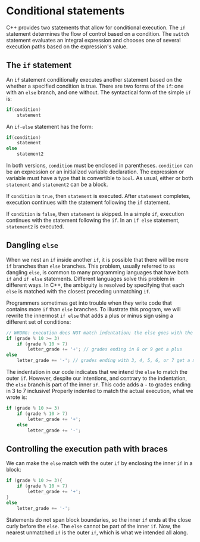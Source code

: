 # Conditional statements

C++ provides two statements that allow for conditional execution. The `if` statement determines the flow of control based on a condition. The `switch` statement evaluates an integral expression and chooses one of several execution paths based on the expression's value.

## The `if` statement

An `if` statement conditionally executes another statement based on the whether a specified condition is true. There are two forms of the `if`: one with an `else` branch, and one without. The syntactical form of the simple `if` is:

```cpp
if(condition)
	statement
```

An `if-else` statement has the form:

```cpp
if(condition)
	statement
else
	statement2
```

In both versions, `condition` must be enclosed in parentheses. `condition` can be an expression or an initialized variable declaration. The expression or variable must have a type that is convertible to `bool`. As usual, either or both `statement` and `statement2` can be a block.

If `condition` is `true`, then `statement` is executed. After `statement` completes, execution continues with the statement following the `if` statement.

If `condition` is `false`, then `statement` is skipped. In a simple `if`, execution continues with the statement following the `if`. In an `if else` statement, `statement2` is executed.

## Dangling `else`

When we nest an `if` inside another `if`, it is possible that there will be more `if` branches than `else` branches. This problem, usually referred to as dangling `else`, is common to many programming languages that have both `if` and `if else` statements. Different languages solve this problem in different ways. In C++, the ambiguity is resolved by specifying that each `else` is matched with the closest preceding unmatching `if`.

Programmers sometimes get into trouble when they write code that contains more `if` than `else` branches. To illustrate this program, we will rewrite the innermost `if else` that adds a plus or minus sign using a different set of conditions:

```cpp
// WRONG: execution does NOT match indentation; the else goes with the inner if
if (grade % 10 >= 3)
	if (grade % 10 > 7)
		letter_grade += '+'; // grades ending in 8 or 9 get a plus
else
	letter_grade += '-'; // grades ending with 3, 4, 5, 6, or 7 get a minus!
```

The indentation in our code indicates that we intend the `else` to match the outer `if`. However, despite our intentions, and contrary to the indentation, the `else` branch is part of the inner `if`. This code adds a `-` to grades ending in 3 to 7 inclusive! Properly indented to match the actual execution, what we wrote is:

```cpp
if (grade % 10 >= 3)
	if (grade % 10 > 7)
		letter_grade += '+';
	else
		letter_grade += '-';
```

## Controlling the execution path with braces

We can make the `else` match with the outer `if` by enclosing the inner `if` in a block:

```cpp
if (grade % 10 >= 3){
	if (grade % 10 > 7)
		letter_grade += '+';
}
else
	letter_grade += '-';
```

Statements do not span block boundaries, so the inner `if` ends at the close curly before the `else`. The `else` cannot be part of the inner `if`. Now, the nearest unmatched `if` is the outer `if`, which is what we intended all along.

